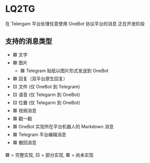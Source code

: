 # LQ2TG
在 Telergam 平台处理任意使用 OneBot 协议平台的消息
正在开发阶段

## 支持的消息类型

- 🟩 文字
- 🟩 图片
    - 🟩 Telegram 贴纸以图片形式发送到 OneBot
- 🟩 回复（双平台原生回复）
- 🟨 文件 (仅 OneBot 到 Telegram)
- 🟨 语音 (仅 Telegarm 到 OneBot)
- 🟨 位置 (仅 Telegarm 到 OneBot)
- 🟥 视频消息
- 🟥 戳一戳
- 🟥 OneBot 实现所在平台机器人的 Markdown 消息
- 🟥 Telegram 平台编辑消息
- 🟥 撤回消息

🟩 = 完整实现, 🟨 = 部分实现, 🟥 = 尚未实现